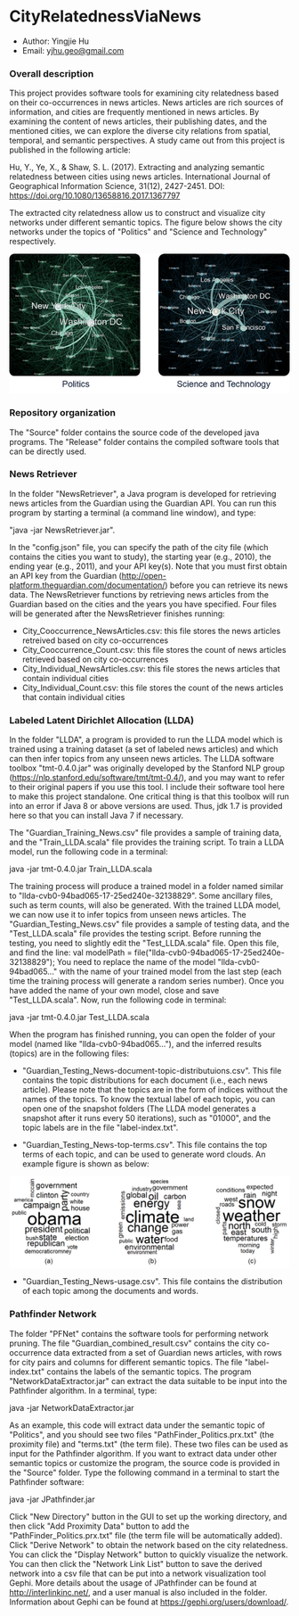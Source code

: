 # CityRelatednessViaNews

* Author: Yingjie Hu
* Email: yjhu.geo@gmail.com


### Overall description
This project provides software tools for examining city relatedness based on their co-occurrences in news articles. News articles are rich sources of information, and cities are frequently mentioned in news articles. By examining the content of news articles, their publishing dates, and the mentioned cities, we can explore the diverse city relations from spatial, temporal, and semantic perspectives. A study came out from this project is published in the following article:

Hu, Y., Ye, X., & Shaw, S. L. (2017). Extracting and analyzing semantic relatedness between cities using news articles. International Journal of Geographical Information Science, 31(12), 2427-2451. DOI: https://doi.org/10.1080/13658816.2017.1367797 

The extracted city relatedness allow us to construct and visualize city networks under different semantic topics. The figure below shows the city networks under the topics of "Politics" and "Science and Technology" respectively. 

<p align="center">
<img align="center" src="https://github.com/YingjieHu/CityRelatednessViaNews/blob/master/Figures/CityRelatedness.png" width="600" />
</p>


### Repository organization
The "Source" folder contains the source code of the developed java programs. The "Release" folder contains the compiled software tools that can be directly used. 


### News Retriever
In the folder "NewsRetriever", a Java program is developed for retrieving news articles from the Guardian using the Guardian API. You can run this program by starting a terminal (a command line window), and type: 

"java -jar NewsRetriever.jar". 

In the "config.json" file, you can specify the path of the city file (which contains the cities you want to study), the starting year (e.g., 2010), the ending year (e.g., 2011), and your API key(s). Note that you must first obtain an API key from the Guardian (http://open-platform.theguardian.com/documentation/) before you can retrieve its news data. The NewsRetriever functions by retrieving news articles from the Guardian based on the cities and the years you have specified. Four files will be generated after the NewsRetriever finishes running:
- City_Cooccurrence_NewsArticles.csv: this file stores the news articles retreived based on city co-occurrences
- City_Cooccurrence_Count.csv: this file stores the count of news articles retrieved based on city co-occurrences
- City_Individual_NewsArticles.csv: this file stores the news articles that contain individual cities
- City_Individual_Count.csv: this file stores the count of the news articles that contain individual cities


### Labeled Latent Dirichlet Allocation (LLDA)
In the folder "LLDA", a program is provided to run the LLDA model which is trained using a training dataset (a set of labeled news articles) and which can then infer topics from any unseen news articles. The LLDA software toolbox "tmt-0.4.0.jar" was originally developed by the Stanford NLP group (https://nlp.stanford.edu/software/tmt/tmt-0.4/), and you may want to refer to their original papers if you use this tool. I include their software tool here to make this project standalone. One critical thing is that this toolbox will run into an error if Java 8 or above versions are used. Thus, jdk 1.7 is provided here so that you can install Java 7 if necessary.

The "Guardian_Training_News.csv" file provides a sample of training data, and the "Train_LLDA.scala" file provides the training script. To train a LLDA model, run the following code in a terminal: 

java -jar tmt-0.4.0.jar Train_LLDA.scala

The training process will produce a trained model in a folder named similar to "llda-cvb0-94bad065-17-25ed240e-32138829". Some ancillary files, such as term counts, will also be generated. With the trained LLDA model, we can now use it to infer topics from unseen news articles. The "Guardian_Testing_News.csv" file provides a sample of testing data, and the "Test_LLDA.scala" file provides the testing script. Before running the testing, you need to slightly edit the "Test_LLDA.scala" file. Open this file, and find the line: val modelPath = file("llda-cvb0-94bad065-17-25ed240e-32138829"); You need to replace the name of the model "llda-cvb0-94bad065..." with the name of your trained model from the last step (each time the training process will generate a random series number). Once you have added the name of your own model, close and save "Test_LLDA.scala". Now, run the following code in terminal:

java -jar tmt-0.4.0.jar Test_LLDA.scala

When the program has finished running, you can open the folder of your model (named like "llda-cvb0-94bad065..."), and the inferred results (topics) are in the following files:
- "Guardian_Testing_News-document-topic-distributuions.csv". This file contains the topic distributions for each document (i.e., each news article). Please note that the topics are in the form of indices without the names of the topics. To know the textual label of each topic, you can open one of the snapshot folders (The LLDA model generates a snapshot after it runs every 50 iterations), such as "01000", and the topic labels are in the file "label-index.txt".

- "Guardian_Testing_News-top-terms.csv". This file contains the top terms of each topic, and can be used to generate word clouds. An example figure is shown as below: 
<p align="center">
<img align="center" src="https://github.com/YingjieHu/CityRelatednessViaNews/blob/master/Figures/WordCloud.png" width="700" />
</p>

- "Guardian_Testing_News-usage.csv". This file contains the distribution of each topic among the documents and words.


### Pathfinder Network 
The folder "PFNet" contains the software tools for performing network pruning. The file "Guardian_combined_result.csv" contains the city co-occurrence data extracted from a set of Guardian news articles, with rows for city pairs and columns for different semantic topics. The file "label-index.txt" contains the labels of the semantic topics. The program "NetworkDataExtractor.jar" can extract the data suitable to be input into the Pathfinder algorithm. In a terminal, type:

java -jar NetworkDataExtractor.jar

As an example, this code will extract data under the semantic topic of "Politics", and you should see two files "PathFinder_Politics.prx.txt" (the proximity file) and "terms.txt" (the term file). These two files can be used as input for the Pathfinder algorithm. If you want to extract data under other semantic topics or customize the program, the source code is provided in the "Source" folder. Type the following command in a terminal to start the Pathfinder software:

java -jar JPathfinder.jar

Click "New Directory" button in the GUI to set up the working directory, and then click "Add Proximity Data" button to add the "PathFinder_Politics.prx.txt" file (the term file will be automatically added). Click "Derive Network" to obtain the network based on the city relatedness. You can click the "Display Network" button to quickly visualize the network. You can then click the "Network Link List" button to save the derived network into a csv file that can be put into a network visualization tool Gephi. More details about the usage of JPathfinder can be found at http://interlinkinc.net/, and a user manual is also included in the folder. Information about Gephi can be found at https://gephi.org/users/download/.      










